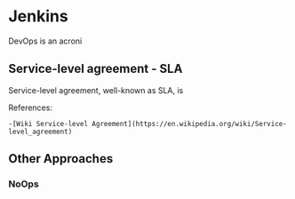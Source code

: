 # Jenkins

DevOps is an acroni

## Service-level agreement - SLA

Service-level agreement, well-known as SLA, is

References:

    -[Wiki Service-level Agreement](https://en.wikipedia.org/wiki/Service-level_agreement)

## Other Approaches

### NoOps
